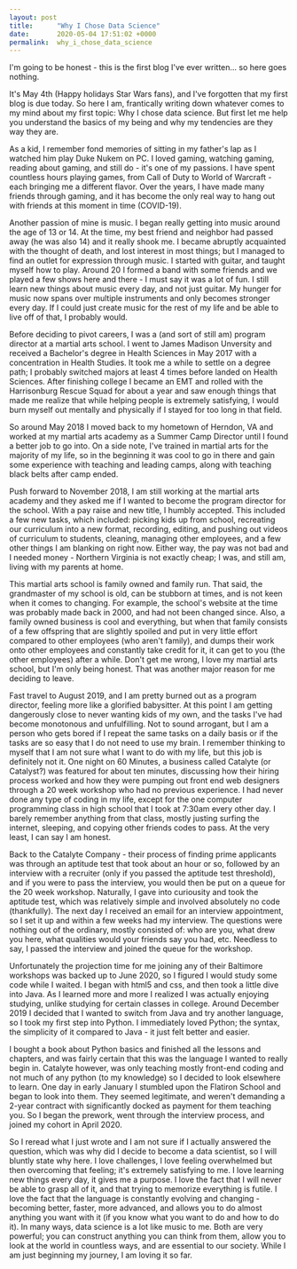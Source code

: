 ```yaml
---
layout: post
title:      "Why I Chose Data Science"
date:       2020-05-04 17:51:02 +0000
permalink:  why_i_chose_data_science
---
```



I'm going to be honest - this is the first blog I've ever written... so here goes nothing. 

It's May 4th (Happy holidays Star Wars fans), and I've forgotten that my first blog is due today. So here I am, frantically writing down whatever comes to my mind about my first topic: Why I chose data science. But first let me help you understand the basics of my being and why my tendencies are they way they are.

As a kid, I remember fond memories of sitting in my father's lap as I watched him play Duke Nukem on PC. I loved gaming, watching gaming, reading about gaming, and still do - it's one of my passions. I have spent countless hours playing games, from Call of Duty to World of Warcraft - each bringing me a different flavor. Over the years, I have made many friends through gaming, and it has become the only real way to hang out with friends at this moment in time (COVID-19). 

Another passion of mine is music. I began really getting into music around the age of 13 or 14. At the time, my best friend and neighbor had passed away (he was also 14) and it really shook me. I became abruptly acquainted with the thought of death, and lost interest in most things; but I managed to find an outlet for expression through music. I started with guitar, and taught myself how to play. Around 20 I formed a band with some friends and we played a few shows here and there - I must say it was a lot of fun. I still learn new things about music every day, and not just guitar. My hunger for music now spans over multiple instruments and only becomes stronger every day. If I could just create music for the rest of my life and be able to live off of that, I probably would. 

Before deciding to pivot careers, I was a (and sort of still am) program director at a martial arts school. I went to James Madison Unversity and received a Bachelor's degree in Health Sciences in May 2017 with a concentration in Health Studies. It took me a while to settle on a degree path; I probably switched majors at least 4 times before landed on Health Sciences. After finishing college I became an EMT and rolled with the Harrisonburg Rescue Squad for about a year and saw enough things that made me realize that while helping people is extremely satisfying, I would burn myself out mentally and physically if I stayed for too long in that field. 

So around May 2018 I moved back to my hometown of Herndon, VA and worked at my martial arts academy as a Summer Camp Director until I found a better job to go into. On a side note, I've trained in martial arts for the majority of my life, so in the beginning it was cool to go in there and gain some experience with teaching and leading camps, along with teaching black belts after camp ended. 

Push forward to November 2018, I am still working at the martial arts academy and they asked me if I wanted to become the program director for the school. With a pay raise and new title, I humbly accepted. This included a few new tasks, which included: picking kids up from school, recreating our curriculum into a new format, recording, editing, and pushing out videos of curriculum to students, cleaning, managing other employees, and a few other things I am blanking on right now. Either way, the pay was not bad and I needed money - Northern Virginia is not exactly cheap; I was, and still am, living with my parents at home. 

This martial arts school is family owned and family run. That said, the grandmaster of my school is old, can be stubborn at times, and is not keen when it comes to changing. For example, the school's website at the time was probably made back in 2000, and had not been changed since. Also, a family owned business is cool and everything, but when that family consists of a few offspring that are slightly spoiled and put in very little effort compared to other employees (who aren't family), and dumps their work onto other employees and constantly take credit for it, it can get to you (the other employees) after a while. Don't get me wrong, I love my martial arts school, but I'm only being honest. That was another major reason for me deciding to leave.

Fast travel to August 2019, and I am pretty burned out as a program director, feeling more like a glorified babysitter. At this point I am getting dangerously close to never wanting kids of my own, and the tasks I've had become monotonous and unfulfilling. Not to sound arrogant, but I am a person who gets bored if I repeat the same tasks on a daily basis or if the tasks are so easy that I do not need to use my brain. I remember thinking to myself that I am not sure what I want to do with my life, but this job is definitely not it. One night on 60 Minutes, a business called Catalyte (or Catalyst?) was featured for about ten minutes, discussing how their hiring process worked and how they were pumping out front end web designers through a 20 week workshop who had no previous experience. I had never done any type of coding in my life, except for the one computer programming class in high school that I took at 7:30am every other day. I barely remember anything from that class, mostly justing surfing the internet, sleeping, and copying other friends codes to pass. At the very least, I can say I am honest. 

Back to the Catalyte Company - their process of finding prime applicants was through an aptitude test that took about an hour or so, followed by an interview with a recruiter (only if you passed the aptitude test threshold), and if you were to pass the interview, you would then be put on a queue for the 20 week workshop. Naturally, I gave into curiousity and took the aptitude test, which was relatively simple and involved absolutely no code (thankfully). The next day I received an email for an interview appointment, so I set it up and within a few weeks had my interview. The questions were nothing out of the ordinary, mostly consisted of: who are you, what drew you here, what qualities would your friends say you had, etc. Needless to say, I passed the interview and joined the queue for the workshop. 

Unfortunately the projection time for me joining any of their Baltimore workshops was backed up to June 2020, so I figured I would study some code while I waited. I began with html5 and css, and then took a little dive into Java. As I learned more and more I realized I was actually enjoying studying, unlike studying for certain classes in college. Around December 2019 I decided that I wanted to switch from Java and try another language, so I took my first step into Python. I immediately loved Python; the syntax, the simplicity of it compared to Java - it just felt better and easier. 

I bought a book about Python basics and finished all the lessons and chapters, and was fairly certain that this was the language I wanted to really begin in. Catalyte however, was only teaching mostly front-end coding and not much of any python (to my knowledge) so I decided to look elsewhere to learn. One day in early January I stumbled upon the Flatiron School and began to look into them. They seemed legitimate, and weren't demanding a 2-year contract with significantly docked as payment for them teaching you. So I began the prework, went through the interview process, and joined my cohort in April 2020. 

So I reread what I just wrote and I am not sure if I actually answered the question, which was why did I decide to become a data scientist, so I will bluntly state why here. I love challenges, I love feeling overwhelmed but then overcoming that feeling; it's extremely satisfying to me. I love learning new things every day, it gives me a purpose. I love the fact that I will never be able to grasp all of it, and that trying to memorize everything is futile. I love the fact that the language is constantly evolving and changing - becoming better, faster, more advanced, and allows you to do almost anything you want with it (if you know what you want to do and how to do it). In many ways, data science is a lot like music to me. Both are very powerful; you can construct anything you can think from them, allow you to look at the world in countless ways, and are essential to our society. While I am just beginning my journey, I am loving it so far. 


